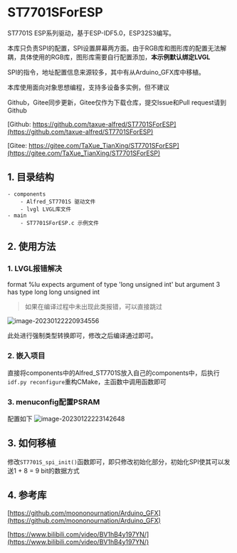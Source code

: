 # ST7701SForESP
ST7701S ESP系列驱动，基于ESP-IDF5.0，ESP32S3编写。

本库只负责SPI的配置，SPI设置屏幕两方面。由于RGB库和图形库的配置无法解耦，具体使用的RGB库，图形库需要自行配置添加，**本示例默认绑定LVGL**

SPI的指令，地址配置信息来源较多，其中有从Arduino_GFX库中移植。

本库使用面向对象思想编程，支持多设备多实例，但不建议

Github，Gitee同步更新，Gitee仅作为下载仓库，提交Issue和Pull request请到Github

[Github: https://github.com/taxue-alfred/ST7701SForESP](https://github.com/taxue-alfred/ST7701SForESP)

[Gitee: https://gitee.com/TaXue_TianXing/ST7701SForESP](https://gitee.com/TaXue_TianXing/ST7701SForESP)

## 1. 目录结构

```
- components
	- Alfred_ST7701S 驱动文件
	- lvgl LVGL库文件
- main
	- ST7701SForESP.c 示例文件
```

## 2. 使用方法

### 1. LVGL报错解决

format %lu expects argument of type 'long unsigned int' but argument 3 has type long long unsigned int

> 如果在编译过程中未出现此类报错，可以直接跳过

![image-20230122220934556](https://taxue-alfred-1253400076.cos.ap-beijing.myqcloud.com/image-20230122220934556.png)

此处进行强制类型转换即可，修改之后编译通过即可。

### 2. 嵌入项目

直接将components中的Alfred_ST7701S放入自己的components中，后执行`idf.py reconfigure`重构CMake，主函数中调用函数即可

### 3. menuconfig配置PSRAM

配置如下
![image-20230122223142648](https://taxue-alfred-1253400076.cos.ap-beijing.myqcloud.com/image-20230122223142648.png)

## 3. 如何移植

修改`ST7701S_spi_init()`函数即可，即只修改初始化部分，初始化SPI使其可以发送1 + 8 = 9 bit的数据方式

## 4. 参考库

[https://github.com/moononournation/Arduino_GFX](https://github.com/moononournation/Arduino_GFX)

[https://www.bilibili.com/video/BV1hB4y197YN/](https://www.bilibili.com/video/BV1hB4y197YN/)

